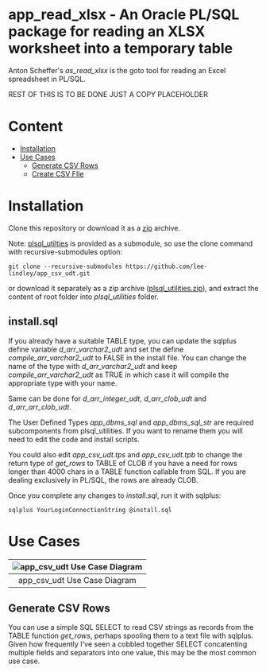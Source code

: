# app_read_xlsx - An Oracle PL/SQL package for reading an XLSX worksheet into a temporary table

Anton Scheffer's *as_read_xlsx* is the goto tool for reading an Excel spreadsheet in PL/SQL.


REST OF THIS IS TO BE DONE JUST A COPY PLACEHOLDER
# Content

- [Installation](#installation)
- [Use Cases](#use-cases)
    - [Generate CSV Rows](#generate-csv-rows)
    - [Create CSV FIle](#create-csv-file)

# Installation

Clone this repository or download it as a [zip](https://github.com/lee-lindley/app_csv_udt/archive/refs/heads/main.zip) archive.

Note: [plsql_utilties](https://github.com/lee-lindley/plsql_utilities) is provided as a submodule,
so use the clone command with recursive-submodules option:

`git clone --recursive-submodules https://github.com/lee-lindley/app_csv_udt.git`

or download it separately as a zip 
archive ([plsql_utilities.zip](https://github.com/lee-lindley/plsql_utilities/archive/refs/heads/main.zip)),
and extract the content of root folder into *plsql_utilities* folder.

## install.sql

If you already have a suitable TABLE type, you can update the sqlplus define variable *d_arr_varchar2_udt*
and set the define *compile_arr_varchar2_udt* to FALSE in the install file. You can change the name
of the type with *d_arr_varchar2_udt* and keep *compile_arr_varchar2_udt* as TRUE in which case
it will compile the appropriate type with your name.

Same can be done for *d_arr_integer_udt*, *d_arr_clob_udt* and *d_arr_arr_clob_udt*.

The User Defined Types *app_dbms_sql* and *app_dbms_sql_str* are required subcomponents from plsql_utilities. 
If you want to rename them you will need to edit the code and install scripts.

You could also edit *app_csv_udt.tps* and *app_csv_udt.tpb* to
change the return type of *get_rows* to TABLE of CLOB if you have a need for rows longer than 4000 chars 
in a TABLE function callable from SQL. If you are dealing exclusively in PL/SQL, the rows are already CLOB.

Once you complete any changes to *install.sql*, run it with sqlplus:

`sqlplus YourLoginConnectionString @install.sql`

# Use Cases

| ![app_csv_udt Use Case Diagram](images/app_csv_use_case.gif) |
|:--:|
| app_csv_udt Use Case Diagram |

## Generate CSV Rows

You can use a simple SQL SELECT to read CSV strings as records from the TABLE function *get_rows*, perhaps
spooling them to a text file with sqlplus. Given how frequently I've seen a cobbled together
SELECT concatenting multiple fields and separators into one value, this may
be the most common use case.

